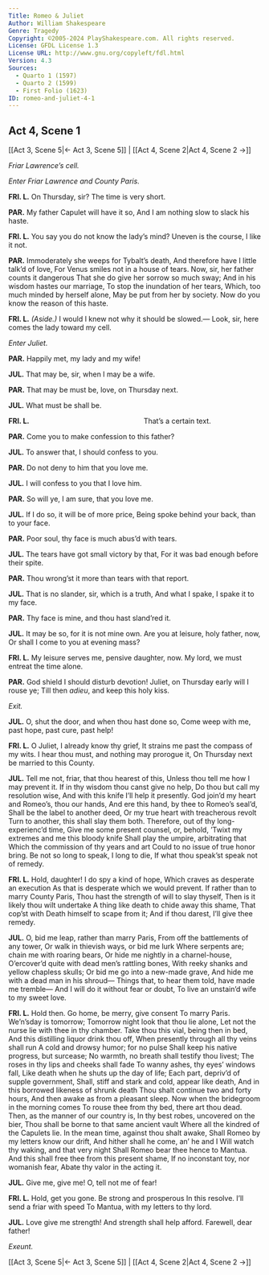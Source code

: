 ```yaml
---
Title: Romeo & Juliet
Author: William Shakespeare
Genre: Tragedy
Copyright: ©2005-2024 PlayShakespeare.com. All rights reserved.
License: GFDL License 1.3
License URL: http://www.gnu.org/copyleft/fdl.html
Version: 4.3
Sources:
  - Quarto 1 (1597)
  - Quarto 2 (1599)
  - First Folio (1623)
ID: romeo-and-juliet-4-1
---
```


## Act 4, Scene 1
[[Act 3, Scene 5|← Act 3, Scene 5]] | [[Act 4, Scene 2|Act 4, Scene 2 →]]

*Friar Lawrence’s cell.*

*Enter Friar Lawrence and County Paris.*

**FRI. L.**
On Thursday, sir? The time is very short.

**PAR.**
My father Capulet will have it so,
And I am nothing slow to slack his haste.

**FRI. L.**
You say you do not know the lady’s mind?
Uneven is the course, I like it not.

**PAR.**
Immoderately she weeps for Tybalt’s death,
And therefore have I little talk’d of love,
For Venus smiles not in a house of tears.
Now, sir, her father counts it dangerous
That she do give her sorrow so much sway;
And in his wisdom hastes our marriage,
To stop the inundation of her tears,
Which, too much minded by herself alone,
May be put from her by society.
Now do you know the reason of this haste.

**FRI. L.**
*(Aside.)*
I would I knew not why it should be slowed.⁠—
Look, sir, here comes the lady toward my cell.

*Enter Juliet.*

**PAR.**
Happily met, my lady and my wife!

**JUL.**
That may be, sir, when I may be a wife.

**PAR.**
That may be must be, love, on Thursday next.

**JUL.**
What must be shall be.

**FRI. L.**
                That’s a certain text.

**PAR.**
Come you to make confession to this father?

**JUL.**
To answer that, I should confess to you.

**PAR.**
Do not deny to him that you love me.

**JUL.**
I will confess to you that I love him.

**PAR.**
So will ye, I am sure, that you love me.

**JUL.**
If I do so, it will be of more price,
Being spoke behind your back, than to your face.

**PAR.**
Poor soul, thy face is much abus’d with tears.

**JUL.**
The tears have got small victory by that,
For it was bad enough before their spite.

**PAR.**
Thou wrong’st it more than tears with that report.

**JUL.**
That is no slander, sir, which is a truth,
And what I spake, I spake it to my face.

**PAR.**
Thy face is mine, and thou hast sland’red it.

**JUL.**
It may be so, for it is not mine own.
Are you at leisure, holy father, now,
Or shall I come to you at evening mass?

**FRI. L.**
My leisure serves me, pensive daughter, now.
My lord, we must entreat the time alone.

**PAR.**
God shield I should disturb devotion!
Juliet, on Thursday early will I rouse ye;
Till then *adieu*, and keep this holy kiss.

*Exit.*

**JUL.**
O, shut the door, and when thou hast done so,
Come weep with me, past hope, past cure, past help!

**FRI. L.**
O Juliet, I already know thy grief,
It strains me past the compass of my wits.
I hear thou must, and nothing may prorogue it,
On Thursday next be married to this County.

**JUL.**
Tell me not, friar, that thou hearest of this,
Unless thou tell me how I may prevent it.
If in thy wisdom thou canst give no help,
Do thou but call my resolution wise,
And with this knife I’ll help it presently.
God join’d my heart and Romeo’s, thou our hands,
And ere this hand, by thee to Romeo’s seal’d,
Shall be the label to another deed,
Or my true heart with treacherous revolt
Turn to another, this shall slay them both.
Therefore, out of thy long-experienc’d time,
Give me some present counsel, or, behold,
’Twixt my extremes and me this bloody knife
Shall play the umpire, arbitrating that
Which the commission of thy years and art
Could to no issue of true honor bring.
Be not so long to speak, I long to die,
If what thou speak’st speak not of remedy.

**FRI. L.**
Hold, daughter! I do spy a kind of hope,
Which craves as desperate an execution
As that is desperate which we would prevent.
If rather than to marry County Paris,
Thou hast the strength of will to slay thyself,
Then is it likely thou wilt undertake
A thing like death to chide away this shame,
That cop’st with Death himself to scape from it;
And if thou darest, I’ll give thee remedy.

**JUL.**
O, bid me leap, rather than marry Paris,
From off the battlements of any tower,
Or walk in thievish ways, or bid me lurk
Where serpents are; chain me with roaring bears,
Or hide me nightly in a charnel-house,
O’ercover’d quite with dead men’s rattling bones,
With reeky shanks and yellow chapless skulls;
Or bid me go into a new-made grave,
And hide me with a dead man in his shroud⁠—
Things that, to hear them told, have made me tremble⁠—
And I will do it without fear or doubt,
To live an unstain’d wife to my sweet love.

**FRI. L.**
Hold then. Go home, be merry, give consent
To marry Paris. We’n’sday is tomorrow;
Tomorrow night look that thou lie alone,
Let not the nurse lie with thee in thy chamber.
Take thou this vial, being then in bed,
And this distilling liquor drink thou off,
When presently through all thy veins shall run
A cold and drowsy humor; for no pulse
Shall keep his native progress, but surcease;
No warmth, no breath shall testify thou livest;
The roses in thy lips and cheeks shall fade
To wanny ashes, thy eyes’ windows fall,
Like death when he shuts up the day of life;
Each part, depriv’d of supple government,
Shall, stiff and stark and cold, appear like death,
And in this borrowed likeness of shrunk death
Thou shalt continue two and forty hours,
And then awake as from a pleasant sleep.
Now when the bridegroom in the morning comes
To rouse thee from thy bed, there art thou dead.
Then, as the manner of our country is,
In thy best robes, uncovered on the bier,
Thou shall be borne to that same ancient vault
Where all the kindred of the Capulets lie.
In the mean time, against thou shalt awake,
Shall Romeo by my letters know our drift,
And hither shall he come, an’ he and I
Will watch thy waking, and that very night
Shall Romeo bear thee hence to Mantua.
And this shall free thee from this present shame,
If no inconstant toy, nor womanish fear,
Abate thy valor in the acting it.

**JUL.**
Give me, give me! O, tell not me of fear!

**FRI. L.**
Hold, get you gone. Be strong and prosperous
In this resolve. I’ll send a friar with speed
To Mantua, with my letters to thy lord.

**JUL.**
Love give me strength! And strength shall help afford.
Farewell, dear father!

*Exeunt.*

[[Act 3, Scene 5|← Act 3, Scene 5]] | [[Act 4, Scene 2|Act 4, Scene 2 →]]